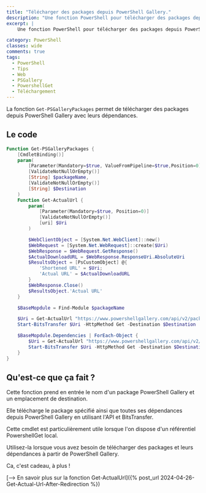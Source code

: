 ```yaml
---
title: "Télécharger des packages depuis PowerShell Gallery."
description: "Une fonction PowerShell pour télécharger des packages depuis PowerShell Gallery avec leurs dépendances."
excerpt: |
    Une fonction PowerShell pour télécharger des packages depuis PowerShell Gallery avec leurs dépendances.

category: PowerShell
classes: wide
comments: true
tags: 
  - PowerShell
  - Tips
  - Web
  - PSGallery
  - PowershellGet
  - Téléchargement
---
```


La fonction `Get-PSGalleryPackages` permet de télécharger des packages depuis PowerShell Gallery avec leurs dépendances.


## Le code

```powershell
Function Get-PSGalleryPackages {
    [CmdletBinding()]
    param(
        [Parameter(Mandatory=$true, ValueFromPipeline=$true,Position=0)]
        [ValidateNotNullOrEmpty()]
        [String] $packageName,
        [ValidateNotNullOrEmpty()]
        [String] $Destination
    )
    Function Get-ActualUrl {
        param(
            [Parameter(Mandatory=$true, Position=0)]
            [ValidateNotNullOrEmpty()]
            [uri] $Uri
        )

        $WebClientObject = [System.Net.WebClient]::new()
        $WebRequest = [System.Net.WebRequest]::create($Uri)
        $WebResponse = $WebRequest.GetResponse()
        $ActualDownloadURL = $WebResponse.ResponseUri.AbsoluteUri
        $ResultsObject = [PsCustomObject] @{ 
            'Shortened URL' = $Uri;
            'Actual URL' = $ActualDownloadURL
        }
        $WebResponse.Close()
        $ResultsObject.'Actual URL'
    }

    $BaseMopdule = Find-Module $packageName

    $Uri = Get-ActualUrl "https://www.powershellgallery.com/api/v2/package/$packageName"
    Start-BitsTransfer $Uri -HttpMethod Get -Destination $Destination

    $BaseMopdule.Dependencies | ForEach-Object {
        $Uri = Get-ActualUrl "https://www.powershellgallery.com/api/v2/package/$($_.Name)"
        Start-BitsTransfer $Uri -HttpMethod Get -Destination $Destination
    }
}
```

## Qu'est-ce que ça fait ?

Cette fonction prend en entrée le nom d'un package PowerShell Gallery et un emplacement de destination.

Elle télécharge le package spécifié ainsi que toutes ses dépendances depuis PowerShell Gallery en utilisant l'API et BitsTransfer.

Cette cmdlet est particulièrement utile lorsque l'on dispose d'un référentiel PowershellGet local. 

Utilisez-la lorsque vous avez besoin de télécharger des packages et leurs dépendances à partir de PowerShell Gallery.

Ca, c'est cadeau, à plus !

[--> En savoir plus sur la fonction Get-ActualUrl]({% post_url 2024-04-26-Get-Actual-Url-After-Redirection %})